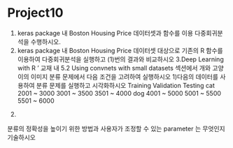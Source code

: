 # Project10

1. keras package 내 Boston Housing Price 데이터셋과 함수를 이용 다중회귀분석을 수행하시오.
2. keras package 내 Boston Housing Price 데이터셋 대상으로 기존의 R 함수를 이용하여 다중회귀분석을 실행하고 (1)번의 결과와 비교하시오
3.Deep Learning with R ’ 교재 내 5.2 Using convnets with small datasets 섹션에서 개와 고양이의 이미지 분류 문제에서 다음 조건을 고려하여 실행하시오
1)다음의 데이터를 사용하여 분류 문제를 실행하고 시각화하시오
Training
Validation
Testing
cat
2001 ~
3000 3001 ~ 3500
3501 ~ 4000
dog
4001 ~ 5000
5001 ~ 5500
5501 ~ 6000
2)
분류의 정확성을 높이기 위한 방법과 사용자가 조정할 수 있는 parameter 는
무엇인지 기술하시오
